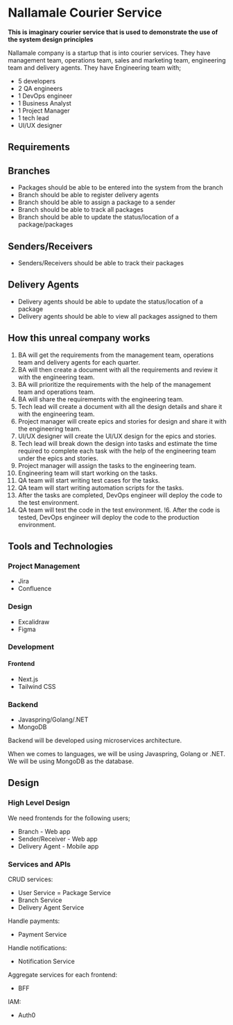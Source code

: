 # Nallamale Courier Service

__This is imaginary courier service that is used to demonstrate the use of the system design principles__

Nallamale company is a startup that is into courier services. They have management team, operations team,
sales and marketing team, engineering team and delivery agents. 
They have Engineering team with;

- 5 developers
- 2 QA engineers
- 1 DevOps engineer
- 1 Business Analyst
- 1 Project Manager
- 1 tech lead
- UI/UX designer

## Requirements

## Branches

- Packages should be able to be entered into the system from the branch
- Branch should be able to register delivery agents
- Branch should be able to assign a package to a sender
- Branch should be able to track all packages
- Branch should be able to update the status/location of a package/packages

## Senders/Receivers

- Senders/Receivers should be able to track their packages

## Delivery Agents

- Delivery agents should be able to update the status/location of a package
- Delivery agents should be able to view all packages assigned to them

## How this unreal company works

1. BA will get the requirements from the management team, operations team and delivery agents for each quarter.
2. BA will then create a document with all the requirements and review it with the engineering team.
3. BA will prioritize the requirements with the help of the management team and operations team.
4. BA will share the requirements with the engineering team.
5. Tech lead will create a document with all the design details and share it with the engineering team.
6. Project manager will create epics and stories for design and share it with the engineering team.
7. UI/UX designer will create the UI/UX design for the epics and stories.
8. Tech lead will break down the design into tasks and estimate the time required to complete each task with the help of the engineering team under the epics and stories.
9. Project manager will assign the tasks to the engineering team.
10. Engineering team will start working on the tasks.
11. QA team will start writing test cases for the tasks.
12. QA team will start writing automation scripts for the tasks.
14. After the tasks are completed, DevOps engineer will deploy the code to the test environment.
15. QA team will test the code in the test environment.
!6. After the code is tested, DevOps engineer will deploy the code to the production environment.

## Tools and Technologies

### Project Management

- Jira
- Confluence

### Design

- Excalidraw
- Figma

### Development

#### Frontend

- Next.js
- Tailwind CSS

### Backend

- Javaspring/Golang/.NET
- MongoDB

Backend will be developed using microservices architecture.

When we comes to languages, we will be using Javaspring, Golang or .NET. We will be using MongoDB as the database.

## Design

### High Level Design

We need frontends for the following users;
- Branch - Web app
- Sender/Receiver - Web app
- Delivery Agent - Mobile app

### Services and APIs

CRUD services:
- User Service
= Package Service
- Branch Service
- Delivery Agent Service

Handle payments:
- Payment Service

Handle notifications:
- Notification Service

Aggregate services for each frontend:
- BFF

IAM:
- Auth0

